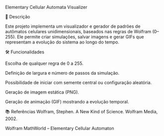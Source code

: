 Elementary Cellular Automata Visualizer

📜 Descrição

Este projeto implementa um visualizador e gerador de padrões de autômatos celulares unidimensionais, baseados nas regras de Wolfram (0–255).
Ele permite criar simulações, salvar imagens e gerar GIFs que representam a evolução do sistema ao longo do tempo.




🛠 Funcionalidades

Escolha de qualquer regra de 0 a 255.

Definição de largura e número de passos da simulação.

Possibilidade de iniciar com semente central ou configuração aleatória.

Geração de imagem estática (PNG).

Geração de animação (GIF) mostrando a evolução temporal.




📚 Referências
Wolfram, Stephen. A New Kind of Science. Wolfram Media, 2002.

Wolfram MathWorld – Elementary Cellular Automaton
